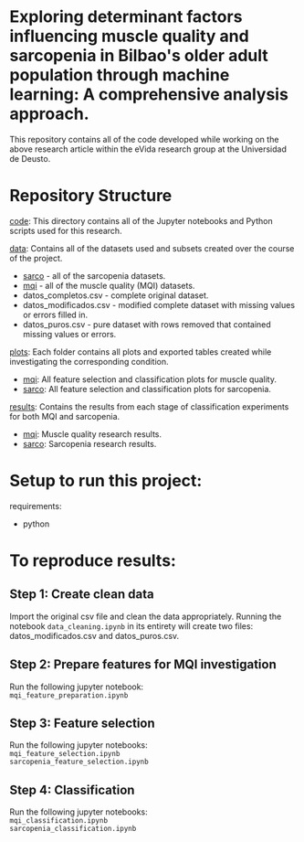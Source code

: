 # Exploring determinant factors influencing muscle quality and sarcopenia in Bilbao's older adult population through machine learning: A comprehensive analysis approach.

This repository contains all of the code developed while working on the above research article within the eVida research group at the Universidad de Deusto.<br>

# Repository Structure

[code](https://github.com/dmdequin/sarcopenia_and_machine_learning/tree/master/code): This directory contains all of the Jupyter notebooks and Python scripts used for this research.

[data](https://github.com/dmdequin/sarcopenia_and_machine_learning/tree/master/data): Contains all of the datasets used and subsets created over the course of the project.
- [sarco](https://github.com/dmdequin/sarcopenia_and_machine_learning/tree/master/data/mqi) - all of the sarcopenia datasets.
- [mqi](https://github.com/dmdequin/sarcopenia_and_machine_learning/tree/master/data/sarco) - all of the muscle quality (MQI) datasets.
- datos_completos.csv - complete original dataset.
- datos_modificados.csv - modified complete dataset with missing values or errors filled in.
- datos_puros.csv - pure dataset with rows removed that contained missing values or errors.

[plots](https://github.com/dmdequin/sarcopenia_and_machine_learning/tree/master/plots): Each folder contains all plots and exported tables created while investigating the corresponding condition.
- [mqi](https://github.com/dmdequin/sarcopenia_and_machine_learning/tree/master/plots/mqi): All feature selection and classification plots for muscle quality.
- [sarco](https://github.com/dmdequin/sarcopenia_and_machine_learning/tree/master/plots/sarco): All feature selection and classification plots for sarcopenia.

[results](https://github.com/dmdequin/sarcopenia_and_machine_learning/tree/master/results): Contains the results from each stage of classification experiments for both MQI and sarcopenia.
- [mqi](https://github.com/dmdequin/sarcopenia_and_machine_learning/tree/master/results/mqi): Muscle quality research results.
- [sarco](https://github.com/dmdequin/sarcopenia_and_machine_learning/tree/master/results/sarco): Sarcopenia research results.


# Setup to run this project:

requirements:

- python



# To reproduce results: 
## Step 1: Create clean data
Import the original csv file and clean the data appropriately. Running the notebook ```data_cleaning.ipynb``` in its entirety will create two files: datos_modificados.csv and datos_puros.csv.

## Step 2: Prepare features for MQI investigation
Run the following jupyter notebook:<br>
```mqi_feature_preparation.ipynb```

## Step 3: Feature selection
Run the following jupyter notebooks:<br>
```mqi_feature_selection.ipynb```<br>
```sarcopenia_feature_selection.ipynb```

## Step 4: Classification
Run the following jupyter notebooks:<br>
```mqi_classification.ipynb```<br>
```sarcopenia_classification.ipynb```

